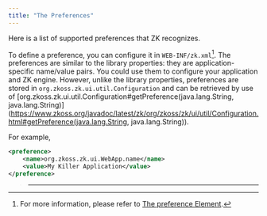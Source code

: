 ```yaml
---
title: "The Preferences"
---
```


Here is a list of supported preferences that ZK recognizes.

To define a preference, you can configure it in `WEB-INF/zk.xml`[^1].
The preferences are similar to the library properties: they are
application-specific name/value pairs. You could use them to configure
your application and ZK engine. However, unlike the library properties,
preferences are stored in
`org.zkoss.zk.ui.util.Configuration` and can be
retrieved by use of
[org.zkoss.zk.ui.util.Configuration#getPreference(java.lang.String, java.lang.String)](https://www.zkoss.org/javadoc/latest/zk/org/zkoss/zk/ui/util/Configuration.html#getPreference(java.lang.String, java.lang.String)).

For example,

```xml
<preference>
    <name>org.zkoss.zk.ui.WebApp.name</name>
    <value>My Killer Application</value>
</preference>
```

> ------------------------------------------------------------------------
>
> <references/>

[^1]: For more information, please refer to [ The preference Element]({{site.baseurl}}/zk_config_ref/the_preference_element).

